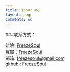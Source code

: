 ```yaml
---
title: About me
layout: page
comments: no
---
```


###联系方式：        

新浪: [FreezeSoul](http://weibo.com/1481864575)	 
豆瓣：[FreezeSoul](http://www.douban.com/people/FreezeSoul/)  
邮箱: [freezesoul@gmail.com](mailto:freezesoul@gmail.com)     
github : [FreezeSoul](https://github.com/freezesoul)